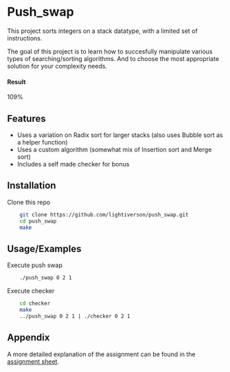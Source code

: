 # Push_swap
This project sorts integers on a stack datatype, with a limited set of instructions.

The goal of this project is to learn how to succesfully manipulate various types of searching/sorting algorithms. And to choose the most appropriate solution for your complexity needs.

#### Result
109%

## Features
- Uses a variation on Radix sort for larger stacks (also uses Bubble sort as a helper function)
- Uses a custom algorithm (somewhat mix of Insertion sort and Merge sort)
- Includes a self made checker for bonus

## Installation
Clone this repo
```bash
    git clone https://github.com/lightiverson/push_swap.git
    cd push_swap
    make
```

## Usage/Examples
Execute push swap
```bash
    ./push_swap 0 2 1
```

Execute checker
```bash
    cd checker
    make
    ../push_swap 0 2 1 | ./checker 0 2 1
```

## Appendix

A more detailed explanation of the assignment can be found in the [assignment sheet](en.subject.pdf).